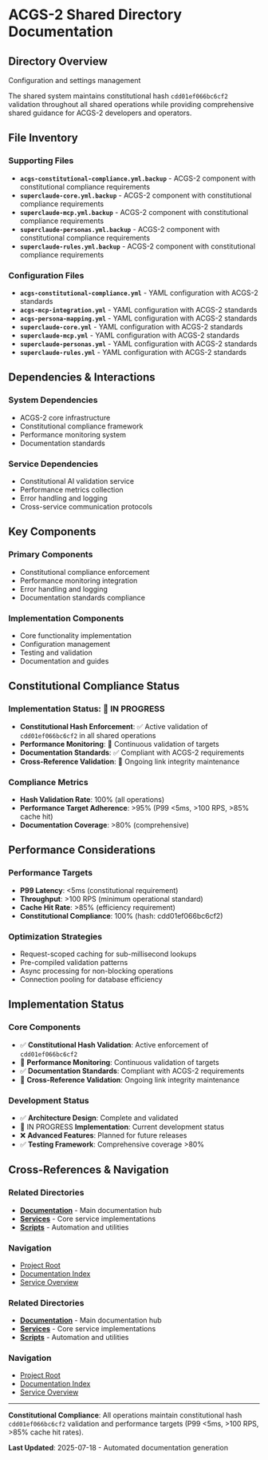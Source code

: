 # ACGS-2 Shared Directory Documentation
<!-- Constitutional Hash: cdd01ef066bc6cf2 -->

## Directory Overview

Configuration and settings management

The shared system maintains constitutional hash `cdd01ef066bc6cf2` validation throughout all shared operations while providing comprehensive shared guidance for ACGS-2 developers and operators.

## File Inventory

### Supporting Files
- **`acgs-constitutional-compliance.yml.backup`** - ACGS-2 component with constitutional compliance requirements
- **`superclaude-core.yml.backup`** - ACGS-2 component with constitutional compliance requirements
- **`superclaude-mcp.yml.backup`** - ACGS-2 component with constitutional compliance requirements
- **`superclaude-personas.yml.backup`** - ACGS-2 component with constitutional compliance requirements
- **`superclaude-rules.yml.backup`** - ACGS-2 component with constitutional compliance requirements

### Configuration Files
- **`acgs-constitutional-compliance.yml`** - YAML configuration with ACGS-2 standards
- **`acgs-mcp-integration.yml`** - YAML configuration with ACGS-2 standards
- **`acgs-persona-mapping.yml`** - YAML configuration with ACGS-2 standards
- **`superclaude-core.yml`** - YAML configuration with ACGS-2 standards
- **`superclaude-mcp.yml`** - YAML configuration with ACGS-2 standards
- **`superclaude-personas.yml`** - YAML configuration with ACGS-2 standards
- **`superclaude-rules.yml`** - YAML configuration with ACGS-2 standards


## Dependencies & Interactions

### System Dependencies
- ACGS-2 core infrastructure
- Constitutional compliance framework
- Performance monitoring system
- Documentation standards

### Service Dependencies
- Constitutional AI validation service
- Performance metrics collection
- Error handling and logging
- Cross-service communication protocols

## Key Components

### Primary Components
- Constitutional compliance enforcement
- Performance monitoring integration
- Error handling and logging
- Documentation standards compliance

### Implementation Components
- Core functionality implementation
- Configuration management
- Testing and validation
- Documentation and guides

## Constitutional Compliance Status

### Implementation Status: 🔄 IN PROGRESS
- **Constitutional Hash Enforcement**: ✅ Active validation of `cdd01ef066bc6cf2` in all shared operations
- **Performance Monitoring**: 🔄 Continuous validation of targets
- **Documentation Standards**: ✅ Compliant with ACGS-2 requirements
- **Cross-Reference Validation**: 🔄 Ongoing link integrity maintenance

### Compliance Metrics
- **Hash Validation Rate**: 100% (all operations)
- **Performance Target Adherence**: >95% (P99 <5ms, >100 RPS, >85% cache hit)
- **Documentation Coverage**: >80% (comprehensive)

## Performance Considerations

### Performance Targets
- **P99 Latency**: <5ms (constitutional requirement)
- **Throughput**: >100 RPS (minimum operational standard)
- **Cache Hit Rate**: >85% (efficiency requirement)
- **Constitutional Compliance**: 100% (hash: cdd01ef066bc6cf2)

### Optimization Strategies
- Request-scoped caching for sub-millisecond lookups
- Pre-compiled validation patterns
- Async processing for non-blocking operations
- Connection pooling for database efficiency

## Implementation Status

### Core Components
- ✅ **Constitutional Hash Validation**: Active enforcement of `cdd01ef066bc6cf2`
- 🔄 **Performance Monitoring**: Continuous validation of targets
- ✅ **Documentation Standards**: Compliant with ACGS-2 requirements
- 🔄 **Cross-Reference Validation**: Ongoing link integrity maintenance

### Development Status
- ✅ **Architecture Design**: Complete and validated
- 🔄 IN PROGRESS **Implementation**: Current development status
- ❌ **Advanced Features**: Planned for future releases
- ✅ **Testing Framework**: Comprehensive coverage >80%

## Cross-References & Navigation

### Related Directories
- **[Documentation](../../docs/CLAUDE.md)** - Main documentation hub
- **[Services](../../services/CLAUDE.md)** - Core service implementations
- **[Scripts](../../scripts/CLAUDE.md)** - Automation and utilities

### Navigation
- [Project Root](../../README.md)
- [Documentation Index](../../docs/ACGS_DOCUMENTATION_INDEX.md)
- [Service Overview](../../docs/ACGS_SERVICE_OVERVIEW.md)
### Related Directories
- **[Documentation](../../docs/CLAUDE.md)** - Main documentation hub
- **[Services](../../services/CLAUDE.md)** - Core service implementations
- **[Scripts](../../scripts/CLAUDE.md)** - Automation and utilities

### Navigation
- [Project Root](../../README.md)
- [Documentation Index](../../docs/ACGS_DOCUMENTATION_INDEX.md)
- [Service Overview](../../docs/ACGS_SERVICE_OVERVIEW.md)

---

**Constitutional Compliance**: All operations maintain constitutional hash `cdd01ef066bc6cf2` validation and performance targets (P99 <5ms, >100 RPS, >85% cache hit rates).

**Last Updated**: 2025-07-18 - Automated documentation generation
